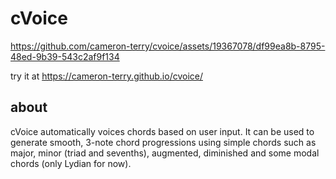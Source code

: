 # cVoice
https://github.com/cameron-terry/cvoice/assets/19367078/df99ea8b-8795-48ed-9b39-543c2af9f134

try it at https://cameron-terry.github.io/cvoice/
## about

cVoice automatically voices chords based on user input.
It can be used to generate smooth, 3-note chord progressions using simple chords such as major, minor (triad and sevenths), augmented, diminished and some modal chords (only Lydian for now).
